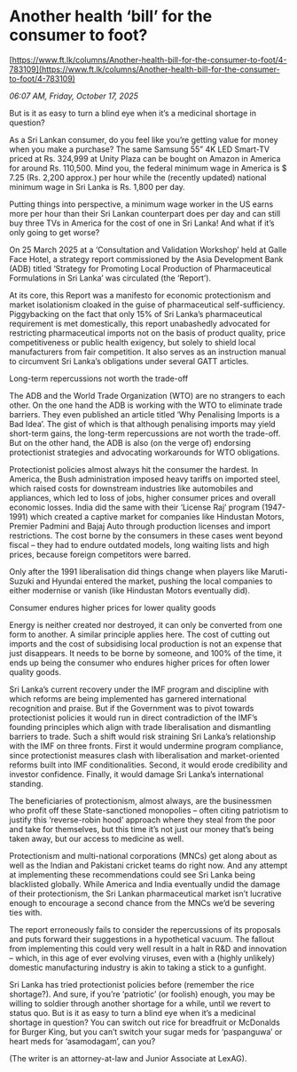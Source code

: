 # Another health ‘bill’ for the consumer to foot?

[https://www.ft.lk/columns/Another-health-bill-for-the-consumer-to-foot/4-783109](https://www.ft.lk/columns/Another-health-bill-for-the-consumer-to-foot/4-783109)

*06:07 AM, Friday, October 17, 2025*

But is it as easy to turn a blind eye when it’s a medicinal shortage in question?

As a Sri Lankan consumer, do you feel like you’re getting value for money when you make a purchase? The same Samsung 55” 4K LED Smart-TV priced at Rs. 324,999 at Unity Plaza can be bought on Amazon in America for around Rs. 110,500. Mind you, the federal minimum wage in America is $ 7.25 (Rs. 2,200 approx.) per hour while the (recently updated) national minimum wage in Sri Lanka is Rs. 1,800 per day.

Putting things into perspective, a minimum wage worker in the US earns more per hour than their Sri Lankan counterpart does per day and can still buy three TVs in America for the cost of one in Sri Lanka! And what if it’s only going to get worse?

On 25 March 2025 at a ‘Consultation and Validation Workshop’ held at Galle Face Hotel, a strategy report commissioned by the Asia Development Bank (ADB) titled ‘Strategy for Promoting Local Production of Pharmaceutical Formulations in Sri Lanka’ was circulated (the ‘Report’).

At its core, this Report was a manifesto for economic protectionism and market isolationism cloaked in the guise of pharmaceutical self-sufficiency. Piggybacking on the fact that only 15% of Sri Lanka’s pharmaceutical requirement is met domestically, this report unabashedly advocated for restricting pharmaceutical imports not on the basis of product quality, price competitiveness or public health exigency, but solely to shield local manufacturers from fair competition. It also serves as an instruction manual to circumvent Sri Lanka’s obligations under several GATT articles.

Long-term repercussions not worth the trade-off

The ADB and the World Trade Organization (WTO) are no strangers to each other. On the one hand the ADB is working with the WTO to eliminate trade barriers. They even published an article titled ‘Why Penalising Imports is a Bad Idea’. The gist of which is that although penalising imports may yield short-term gains, the long-term repercussions are not worth the trade-off. But on the other hand, the ADB is also (on the verge of) endorsing protectionist strategies and advocating workarounds for WTO obligations.

Protectionist policies almost always hit the consumer the hardest. In America, the Bush administration imposed heavy tariffs on imported steel, which raised costs for downstream industries like automobiles and appliances, which led to loss of jobs, higher consumer prices and overall economic losses. India did the same with their ‘License Raj’ program (1947-1991) which created a captive market for companies like Hindustan Motors, Premier Padmini and Bajaj Auto through production licenses and import restrictions. The cost borne by the consumers in these cases went beyond fiscal – they had to endure outdated models, long waiting lists and high prices, because foreign competitors were barred.

Only after the 1991 liberalisation did things change when players like Maruti-Suzuki and Hyundai entered the market, pushing the local companies to either modernise or vanish (like Hindustan Motors eventually did).

Consumer endures higher prices for lower quality goods

Energy is neither created nor destroyed, it can only be converted from one form to another. A similar principle applies here. The cost of cutting out imports and the cost of subsidising local production is not an expense that just disappears. It needs to be borne by someone, and 100% of the time, it ends up being the consumer who endures higher prices for often lower quality goods.

Sri Lanka’s current recovery under the IMF program and discipline with which reforms are being implemented has garnered international recognition and praise. But if the Government was to pivot towards protectionist policies it would run in direct contradiction of the IMF’s founding principles which align with trade liberalisation and dismantling barriers to trade. Such a shift would risk straining Sri Lanka’s relationship with the IMF on three fronts. First it would undermine program compliance, since protectionist measures clash with liberalisation and market-oriented reforms built into IMF conditionalities. Second, it would erode credibility and investor confidence. Finally, it would damage Sri Lanka’s international standing.

The beneficiaries of protectionism, almost always, are the businessmen who profit off these State-sanctioned monopolies – often citing patriotism to justify this ‘reverse-robin hood’ approach where they steal from the poor and take for themselves, but this time it’s not just our money that’s being taken away, but our access to medicine as well.

Protectionism and multi-national corporations (MNCs) get along about as well as the Indian and Pakistani cricket teams do right now. And any attempt at implementing these recommendations could see Sri Lanka being blacklisted globally. While America and India eventually undid the damage of their protectionism, the Sri Lankan pharmaceutical market isn’t lucrative enough to encourage a second chance from the MNCs we’d be severing ties with.

The report erroneously fails to consider the repercussions of its proposals and puts forward their suggestions in a hypothetical vacuum. The fallout from implementing this could very well result in a halt in R&D and innovation – which, in this age of ever evolving viruses, even with a (highly unlikely) domestic manufacturing industry is akin to taking a stick to a gunfight.

Sri Lanka has tried protectionist policies before (remember the rice shortage?). And sure, if you’re ‘patriotic’ (or foolish) enough, you may be willing to soldier through another shortage for a while, until we revert to status quo. But is it as easy to turn a blind eye when it’s a medicinal shortage in question? You can switch out rice for breadfruit or McDonalds for Burger King, but you can’t switch your sugar meds for ‘paspanguwa’ or heart meds for ‘asamodagam’, can you?

(The writer is an attorney-at-law and Junior Associate at LexAG).

